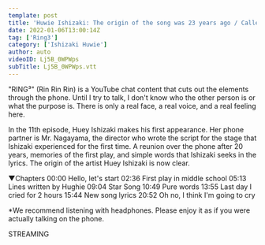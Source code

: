 ```yaml
---
template: post
title: 'Huwie Ishizaki: The origin of the song was 23 years ago / Caller: Mr. Nagayama / RING³'
date: 2022-01-06T13:00:14Z
tag: ['Ring3']
category: ['Ishizaki Huwie']
author: auto 
videoID: Lj5B_0WPWps
subTitle: Lj5B_0WPWps.vtt
---
```

"RING³" (Rin Rin Rin) is a YouTube chat content that cuts out the elements through the phone.
Until I try to talk, I don't know who the other person is or what the purpose is. There is only a real face, a real voice, and a real feeling here.

In the 11th episode, Huey Ishizaki makes his first appearance. Her phone partner is Mr. Nagayama, the director who wrote the script for the stage that Ishizaki experienced for the first time.
A reunion over the phone after 20 years, memories of the first play, and simple words that Ishizaki seeks in the lyrics. The origin of the artist Huey Ishizaki is now clear.

▼Chapters
00:00 Hello, let's start
02:36 First play in middle school
05:13 Lines written by Hughie
09:04 Star Song
10:49 Pure words
13:55 Last day I cried for 2 hours
15:44 New song lyrics
20:52 Oh no, I think I'm going to cry

*We recommend listening with headphones. Please enjoy it as if you were actually talking on the phone.

STREAMING